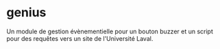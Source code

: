 # genius
Un module de gestion évènementielle pour un bouton buzzer et un script pour des requêtes vers un site de l'Université Laval.
